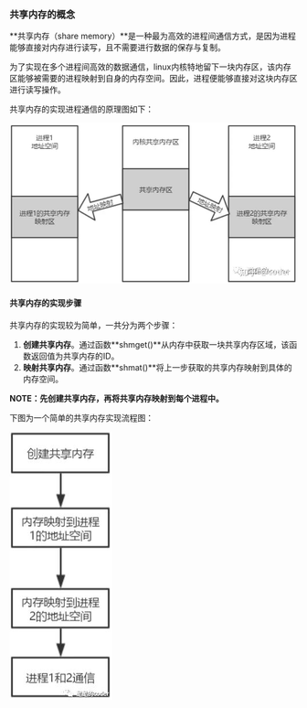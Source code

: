### 共享内存的概念



**共享内存（share memory）**是一种最为高效的进程间通信方式，是因为进程能够直接对内存进行读写，且不需要进行数据的保存与复制。

为了实现在多个进程间高效的数据通信，linux内核特地留下一块内存区，该内存区能够被需要的进程映射到自身的内存空间。因此，进程便能够直接对这块内存区进行读写操作。

共享内存的实现进程通信的原理图如下：

![img](https://github.com/affectalways/Flee-as-a-bird-to-your-mountain/blob/main/%E6%93%8D%E4%BD%9C%E7%B3%BB%E7%BB%9F/pictures/27-1.jpg)



#### 共享内存的实现步骤

共享内存的实现较为简单，一共分为两个步骤：

1. **创建共享内存**。通过函数**shmget()**从内存中获取一块共享内存区域，该函数返回值为共享内存的ID。
2. **映射共享内存**。通过函数**shmat()**将上一步获取的共享内存映射到具体的内存空间。

**NOTE：先创建共享内存，再将共享内存映射到每个进程中。**

下图为一个简单的共享内存实现流程图：

![img](https://github.com/affectalways/Flee-as-a-bird-to-your-mountain/blob/main/%E6%93%8D%E4%BD%9C%E7%B3%BB%E7%BB%9F/pictures/27-2.jpg)